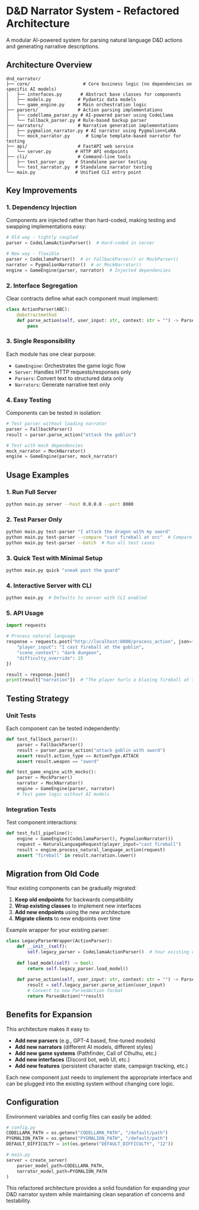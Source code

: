 # D&D Narrator System - Refactored Architecture

A modular AI-powered system for parsing natural language D&D actions and generating narrative descriptions.

## Architecture Overview

```
dnd_narrator/
├── core/                    # Core business logic (no dependencies on specific AI models)
│   ├── interfaces.py       # Abstract base classes for components
│   ├── models.py          # Pydantic data models
│   └── game_engine.py     # Main orchestration logic
├── parsers/               # Action parsing implementations
│   ├── codellama_parser.py # AI-powered parser using CodeLlama
│   └── fallback_parser.py # Rule-based backup parser
├── narrators/             # Narrative generation implementations
│   ├── pygmalion_narrator.py # AI narrator using Pygmalion+LoRA
│   └── mock_narrator.py      # Simple template-based narrator for testing
├── api/                   # FastAPI web service
│   └── server.py         # HTTP API endpoints
├── cli/                   # Command-line tools
│   ├── test_parser.py    # Standalone parser testing
│   └── test_narrator.py  # Standalone narrator testing
└── main.py               # Unified CLI entry point
```

## Key Improvements

### 1. **Dependency Injection**
Components are injected rather than hard-coded, making testing and swapping implementations easy:

```python
# Old way - tightly coupled
parser = CodeLlamaActionParser()  # Hard-coded in server

# New way - flexible
parser = CodeLlamaParser()  # or FallbackParser() or MockParser()
narrator = PygmalionNarrator()  # or MockNarrator()
engine = GameEngine(parser, narrator)  # Injected dependencies
```

### 2. **Interface Segregation**
Clear contracts define what each component must implement:

```python
class ActionParser(ABC):
    @abstractmethod
    def parse_action(self, user_input: str, context: str = "") -> ParsedAction:
        pass
```

### 3. **Single Responsibility**
Each module has one clear purpose:
- `GameEngine`: Orchestrates the game logic flow
- `Server`: Handles HTTP requests/responses only
- `Parsers`: Convert text to structured data only
- `Narrators`: Generate narrative text only

### 4. **Easy Testing**
Components can be tested in isolation:

```python
# Test parser without loading narrator
parser = FallbackParser()
result = parser.parse_action("attack the goblin")

# Test with mock dependencies
mock_narrator = MockNarrator()
engine = GameEngine(parser, mock_narrator)
```

## Usage Examples

### 1. **Run Full Server**
```bash
python main.py server --host 0.0.0.0 --port 8000
```

### 2. **Test Parser Only**
```bash
python main.py test-parser "I attack the dragon with my sword"
python main.py test-parser --compare "cast fireball at orc"  # Compare all parsers
python main.py test-parser --batch  # Run all test cases
```

### 3. **Quick Test with Minimal Setup**
```bash
python main.py quick "sneak past the guard"
```

### 4. **Interactive Server with CLI**
```bash
python main.py  # Defaults to server with CLI enabled
```

### 5. **API Usage**
```python
import requests

# Process natural language
response = requests.post("http://localhost:8000/process_action", json={
    "player_input": "I cast fireball at the goblin",
    "scene_context": "dark dungeon",
    "difficulty_override": 15
})

result = response.json()
print(result["narration"])  # "The player hurls a blazing fireball at the goblin..."
```

## Testing Strategy

### Unit Tests
Each component can be tested independently:

```python
def test_fallback_parser():
    parser = FallbackParser()
    result = parser.parse_action("attack goblin with sword")
    assert result.action_type == ActionType.ATTACK
    assert result.weapon == "sword"

def test_game_engine_with_mocks():
    parser = MockParser()
    narrator = MockNarrator()
    engine = GameEngine(parser, narrator)
    # Test game logic without AI models
```

### Integration Tests
Test component interactions:

```python
def test_full_pipeline():
    engine = GameEngine(CodeLlamaParser(), PygmalionNarrator())
    request = NaturalLanguageRequest(player_input="cast fireball")
    result = engine.process_natural_language_action(request)
    assert "fireball" in result.narration.lower()
```

## Migration from Old Code

Your existing components can be gradually migrated:

1. **Keep old endpoints** for backwards compatibility
2. **Wrap existing classes** to implement new interfaces
3. **Add new endpoints** using the new architecture
4. **Migrate clients** to new endpoints over time

Example wrapper for your existing parser:

```python
class LegacyParserWrapper(ActionParser):
    def __init__(self):
        self.legacy_parser = CodeLlamaActionParser()  # Your existing class
    
    def load_model(self) -> bool:
        return self.legacy_parser.load_model()
    
    def parse_action(self, user_input: str, context: str = "") -> ParsedAction:
        result = self.legacy_parser.parse_action(user_input)
        # Convert to new ParsedAction format
        return ParsedAction(**result)
```

## Benefits for Expansion

This architecture makes it easy to:

- **Add new parsers** (e.g., GPT-4 based, fine-tuned models)
- **Add new narrators** (different AI models, different styles)
- **Add new game systems** (Pathfinder, Call of Cthulhu, etc.)
- **Add new interfaces** (Discord bot, web UI, etc.)
- **Add new features** (persistent character state, campaign tracking, etc.)

Each new component just needs to implement the appropriate interface and can be plugged into the existing system without changing core logic.

## Configuration

Environment variables and config files can easily be added:

```python
# config.py
CODELLAMA_PATH = os.getenv("CODELLAMA_PATH", "/default/path")
PYGMALION_PATH = os.getenv("PYGMALION_PATH", "/default/path")
DEFAULT_DIFFICULTY = int(os.getenv("DEFAULT_DIFFICULTY", "12"))

# main.py
server = create_server(
    parser_model_path=CODELLAMA_PATH,
    narrator_model_path=PYGMALION_PATH
)
```

This refactored architecture provides a solid foundation for expanding your D&D narrator system while maintaining clean separation of concerns and testability.